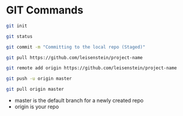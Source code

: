 GIT Commands
========

```sh
git init

git status

git commit -m "Committing to the local repo (Staged)"

git pull https://github.com/leisenstein/project-name

git remote add origin https://github.com/leisenstein/project-name

git push -u origin master

git pull origin master
```

- master is the default branch for a newly created repo
- origin is your repo

